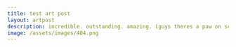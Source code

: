 ```yaml
---
title: test art post
layout: artpost
description: incredible. outstanding. amazing. (guys theres a paw on screen !!! )
image: /assets/images/404.png
---
```


